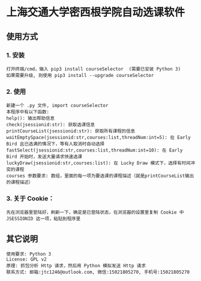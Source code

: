 # 上海交通大学密西根学院自动选课软件

## 使用方式

### 1. 安装

    打开终端/cmd，输入 pip3 install courseSelector  (需要已安装 Python 3)
    如果需要升级, 则使用 pip3 install --upgrade courseSelector

### 2. 使用

    新建一个 .py 文件, import courseSelector
    本程序中有以下函数:
    help(): 输出帮助信息
    check(jsessionid:str): 获取选课信息
    printCourseList(jsessionid:str): 获取所有课程的信息
    waitEmptySpace(jsessionid:str,courses:list,threadNum:int=5): 在 Early Bird 且已选满的情况下，等有人取消时自动选择
    fastSelect(jsessionid:str,courses:list,threadNum:int=10): 在 Early Bird 开始时，发送大量请求快速选课
    luckyDraw(jsessionid:str,courses:list): 在 Lucky Draw 模式下，选择有时间冲突的课程
    courses 参数要求: 数组，里面的每一项为要选课的课程描述（就是printCourseList输出的课程描述）

### 3. 关于 Cookie：
    先在浏览器里登陆好，刷新一下，确定是已登陆状态，在浏览器的设置里复制 Cookie 中 JSESSIONID 这一项，粘贴到程序里

## 其它说明

    使用要求: Python 3
    License: GPL v2
    原理: 抓包分析 Http 请求，然后用 Python 模拟发送 Http 请求
    联系方式: 邮箱:jtc1246@outlook.com, 微信:15021805270, 手机号:15021805270
